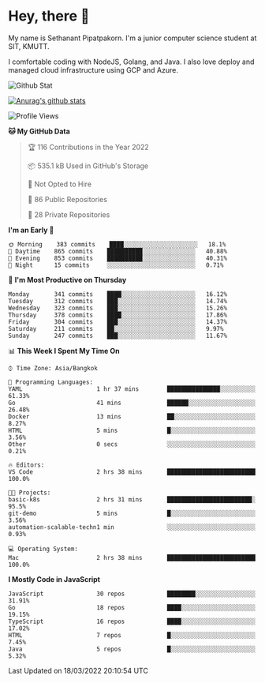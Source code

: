 # Hey, there 🙌
My name is Sethanant Pipatpakorn. I'm a junior computer science student at SIT, KMUTT.

I comfortable coding with NodeJS, Golang, and Java. I also love deploy and managed cloud infrastructure using GCP and Azure.

![Github Stat](https://github-profile-summary-cards.vercel.app/api/cards/profile-details?username=thetkpark&theme=dracula)

[![Anurag's github stats](https://github-readme-stats.vercel.app/api?username=thetkpark&count_private=true&show_icons=true&theme=tokyonight)](https://github.com/anuraghazra/github-readme-stats)

<!--START_SECTION:waka-->
![Profile Views](http://img.shields.io/badge/Profile%20Views-0-blue)

**🐱 My GitHub Data** 

> 🏆 116 Contributions in the Year 2022
 > 
> 📦 535.1 kB Used in GitHub's Storage 
 > 
> 🚫 Not Opted to Hire
 > 
> 📜 86 Public Repositories 
 > 
> 🔑 28 Private Repositories  
 > 
**I'm an Early 🐤** 

```text
🌞 Morning    383 commits    ████░░░░░░░░░░░░░░░░░░░░░   18.1% 
🌆 Daytime    865 commits    ██████████░░░░░░░░░░░░░░░   40.88% 
🌃 Evening    853 commits    ██████████░░░░░░░░░░░░░░░   40.31% 
🌙 Night      15 commits     ░░░░░░░░░░░░░░░░░░░░░░░░░   0.71%

```
📅 **I'm Most Productive on Thursday** 

```text
Monday       341 commits    ████░░░░░░░░░░░░░░░░░░░░░   16.12% 
Tuesday      312 commits    ███░░░░░░░░░░░░░░░░░░░░░░   14.74% 
Wednesday    323 commits    ███░░░░░░░░░░░░░░░░░░░░░░   15.26% 
Thursday     378 commits    ████░░░░░░░░░░░░░░░░░░░░░   17.86% 
Friday       304 commits    ███░░░░░░░░░░░░░░░░░░░░░░   14.37% 
Saturday     211 commits    ██░░░░░░░░░░░░░░░░░░░░░░░   9.97% 
Sunday       247 commits    ███░░░░░░░░░░░░░░░░░░░░░░   11.67%

```


📊 **This Week I Spent My Time On** 

```text
⌚︎ Time Zone: Asia/Bangkok

💬 Programming Languages: 
YAML                     1 hr 37 mins        ███████████████░░░░░░░░░░   61.33% 
Go                       41 mins             ██████░░░░░░░░░░░░░░░░░░░   26.48% 
Docker                   13 mins             ██░░░░░░░░░░░░░░░░░░░░░░░   8.27% 
HTML                     5 mins              █░░░░░░░░░░░░░░░░░░░░░░░░   3.56% 
Other                    0 secs              ░░░░░░░░░░░░░░░░░░░░░░░░░   0.21%

🔥 Editors: 
VS Code                  2 hrs 38 mins       █████████████████████████   100.0%

🐱‍💻 Projects: 
basic-k8s                2 hrs 31 mins       ████████████████████████░   95.5% 
git-demo                 5 mins              █░░░░░░░░░░░░░░░░░░░░░░░░   3.56% 
automation-scalable-techn1 min               ░░░░░░░░░░░░░░░░░░░░░░░░░   0.93%

💻 Operating System: 
Mac                      2 hrs 38 mins       █████████████████████████   100.0%

```

**I Mostly Code in JavaScript** 

```text
JavaScript               30 repos            ████████░░░░░░░░░░░░░░░░░   31.91% 
Go                       18 repos            ████░░░░░░░░░░░░░░░░░░░░░   19.15% 
TypeScript               16 repos            ████░░░░░░░░░░░░░░░░░░░░░   17.02% 
HTML                     7 repos             █░░░░░░░░░░░░░░░░░░░░░░░░   7.45% 
Java                     5 repos             █░░░░░░░░░░░░░░░░░░░░░░░░   5.32%

```



 Last Updated on 18/03/2022 20:10:54 UTC
<!--END_SECTION:waka-->
